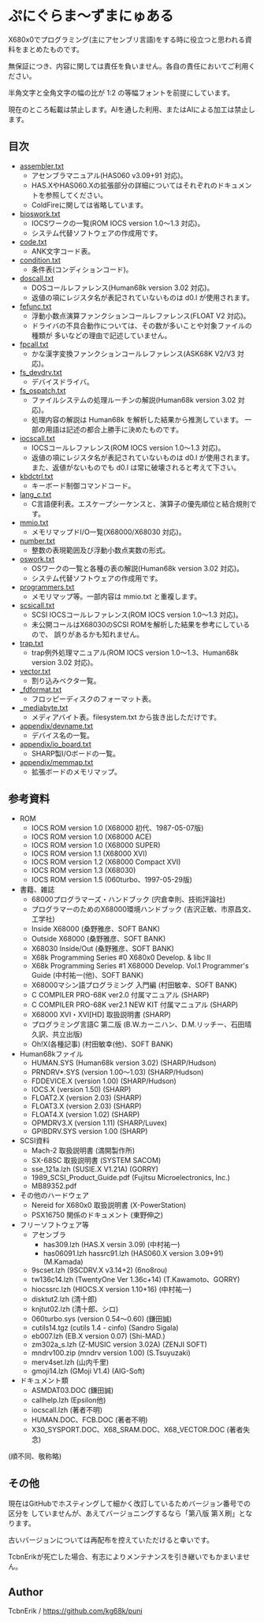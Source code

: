 # ぷにぐらま～ずまにゅある

X680x0でプログラミング(主にアセンブリ言語)をする時に役立つと思われる資料をまとめたものです。

無保証につき、内容に関しては責任を負いません。各自の責任においてご利用ください。

半角文字と全角文字の幅の比が 1:2 の等幅フォントを前提にしています。

現在のところ転載は禁止します。AIを通した利用、またはAIによる加工は禁止します。


## 目次

* [assembler.txt](assembler.txt)
  * アセンブラマニュアル(HAS060 v3.09+91 対応)。
  * HAS.XやHAS060.Xの拡張部分の詳細についてはそれぞれのドキュメントを参照してください。
  * ColdFireに関しては省略しています。
* [bioswork.txt](bioswork.txt)
  * IOCSワークの一覧(ROM IOCS version 1.0～1.3 対応)。
  * システム代替ソフトウェアの作成用です。
* [code.txt](code.txt)
  * ANK文字コード表。
* [condition.txt](condition.txt)
  * 条件表(コンディションコード)。
* [doscall.txt](doscall.txt)
  * DOSコールレファレンス(Human68k version 3.02 対応)。
  * 返値の項にレジスタ名が表記されていないものは d0.l が使用されます。
* [fefunc.txt](fefunc.txt)
  * 浮動小数点演算ファンクションコールレファレンス(FLOAT V2 対応)。
  * ドライバの不具合動作については、その数が多いことや対象ファイルの種類が
    多いなどの理由で記述していません。
* [fpcall.txt](fpcall.txt)
  * かな漢字変換ファンクションコールレファレンス(ASK68K V2/V3 対応)。
* [fs_devdrv.txt](fs_devdrv.txt)
  * デバイスドライバ。
* [fs_ospatch.txt](fs_ospatch.txt)
  * ファイルシステムの処理ルーチンの解説(Human68k version 3.02 対応)。
  * 処理内容の解説は Human68k を解析した結果から推測しています。
    一部の用語は記述の都合上勝手に決めたものです。
* [iocscall.txt](iocscall.txt)
  * IOCSコールレファレンス(ROM IOCS version 1.0～1.3 対応)。
  * 返値の項にレジスタ名が表記されていないものは d0.l が使用されます。
    また、返値がないものでも d0.l は常に破壊されると考えて下さい。
* [kbdctrl.txt](kbdctrl.txt)
  * キーボード制御コマンドコード。
* [lang_c.txt](lang_c.txt)
  * C言語便利表。エスケープシーケンスと、演算子の優先順位と結合規則です。
* [mmio.txt](mmio.txt)
  * メモリマップドI/O一覧(X68000/X68030 対応)。
* [number.txt](number.txt)
  * 整数の表現範囲及び浮動小数点実数の形式。
* [oswork.txt](oswork.txt)
  * OSワークの一覧と各種の表の解説(Human68k version 3.02 対応)。
  * システム代替ソフトウェアの作成用です。
* [programmers.txt](programmers.txt)
  * メモリマップ等。一部内容は mmio.txt と重複します。
* [scsicall.txt](scsicall.txt)
  * SCSI IOCSコールレファレンス(ROM IOCS version 1.0～1.3 対応)。
  * 未公開コールはX68030のSCSI ROMを解析した結果を参考にしているので、
    誤りがあるかも知れません。
* [trap.txt](trap.txt)
  * trap例外処理マニュアル(ROM IOCS version 1.0～1.3、Human68k version 3.02 対応)。
* [vector.txt](vector.txt)
  * 割り込みベクタ一覧。
* [_fdformat.txt](_fdformat.txt)
  * フロッピーディスクのフォーマット表。
* [_mediabyte.txt](_mediabyte.txt)
  * メディアバイト表。filesystem.txt から抜き出しただけです。
* [appendix/devname.txt](appendix/devname.txt)
  * デバイス名の一覧。
* [appendix/io_board.txt](appendix/io_board.txt)
  * SHARP製I/Oボードの一覧。
* [appendix/memmap.txt](appendix/memmap.txt)
  * 拡張ボードのメモリマップ。


## 参考資料

* ROM
  * IOCS ROM version 1.0 (X68000 初代、1987-05-07版)
  * IOCS ROM version 1.0 (X68000 ACE)
  * IOCS ROM version 1.0 (X68000 SUPER)
  * IOCS ROM version 1.1 (X68000 XVI)
  * IOCS ROM version 1.2 (X68000 Compact XVI)
  * IOCS ROM version 1.3 (X68030)
  * IOCS ROM version 1.5 (060turbo、1997-05-29版)
* 書籍、雑誌
  * 68000プログラマーズ・ハンドブック (宍倉幸則、技術評論社)
  * プログラマーのためのX68000環境ハンドブック (吉沢正敏、市原昌文、工学社)
  * Inside X68000 (桑野雅彦、SOFT BANK)
  * Outside X68000 (桑野雅彦、SOFT BANK)
  * X68030 Inside/Out (桑野雅彦、SOFT BANK)
  * X68k Programming Series #0 X680x0 Develop. &amp; libc II
  * X68k Programming Series #1 X68000 Develop.
    Vol.1 Programmer's Guide (中村祐一(他)、SOFT BANK)
  * X68000マシン語プログラミング 入門編 (村田敏幸、SOFT BANK)
  * C COMPILER PRO-68K ver2.0 付属マニュアル (SHARP)
  * C COMPILER PRO-68K ver2.1 NEW KIT 付属マニュアル (SHARP)
  * X68000 XVI・XVI\[HD\] 取扱説明書 (SHARP)
  * プログラミング言語C 第二版 (B.W.カーニハン、D.M.リッチー、石田晴久訳、共立出版)
  * Oh!X(各種記事) (村田敏幸(他)、SOFT BANK)
* Human68kファイル
  * HUMAN.SYS (Human68k version 3.02) (SHARP/Hudson)
  * PRNDRV*.SYS (version 1.00～1.03) (SHARP/Hudson)
  * FDDEVICE.X (version 1.00) (SHARP/Hudson)
  * IOCS.X (version 1.50) (SHARP)
  * FLOAT2.X (version 2.03) (SHARP)
  * FLOAT3.X (version 2.03) (SHARP)
  * FLOAT4.X (version 1.02) (SHARP)
  * OPMDRV3.X (version 1.11) (SHARP/Luvex)
  * GPIBDRV.SYS version 1.00 (SHARP)
* SCSI資料
  * Mach-2 取扱説明書 (満開製作所)
  * SX-68SC 取扱説明書 (SYSTEM SACOM)
  * sse_121a.lzh (SUSIE.X V1.21A) (GORRY)
  * 1989_SCSI_Product_Guide.pdf (Fujitsu Microelectronics, Inc.)
  * MB89352.pdf
* その他のハードウェア
  * Nereid for X680x0 取扱説明書 (X-PowerStation)
  * PSX16750 関係のドキュメント (東野伸之)
* フリーソフトウェア等
  * アセンブラ
    * has309.lzh (HAS.X versin 3.09) (中村祐一)
    * has06091.lzh hassrc91.lzh (HAS060.X version 3.09+91) (M.Kamada)
  * 9scset.lzh (9SCDRV.X v3.14+2) (6no8rou)
  * tw136c14.lzh (TwentyOne Ver 1.36c+14) (T.Kawamoto、GORRY)
  * hiocssrc.lzh (HIOCS.X version 1.10+16) (中村祐一)
  * disktut2.lzh (清十郎)
  * knjtut02.lzh (清十郎、シロ)
  * 060turbo.sys (version 0.54～0.60) (鎌田誠)
  * cutils14.tgz (cutils 1.4 - cinfo) (Sandro Sigala)
  * eb007.lzh (EB.X version 0.07) (Shi-MAD.)
  * zm302a_s.lzh (Z-MUSIC version 3.02A) (ZENJI SOFT)
  * mndrv100.zip (mndrv version 1.00) (S.Tsuyuzaki)
  * merv4set.lzh (山内千里)
  * gmoji14.lzh (GMoji V1.4) (AIG-Soft)
* ドキュメント類
  * ASMDAT03.DOC (鎌田誠)
  * callhelp.lzh (Epsilon他)
  * iocscall.lzh (著者不明)
  * HUMAN.DOC、FCB.DOC (著者不明)
  * X30_SYSPORT.DOC、X68_SRAM.DOC、X68_VECTOR.DOC (著者失念)

(順不同、敬称略)


## その他

現在はGitHubでホスティングして細かく改訂しているためバージョン番号での区分を
していませんが、あえてバージョニングするなら「第八版 第Ｘ刷」となります。

古いバージョンについては再配布を控えていただけると幸いです。

TcbnErikが死亡した場合、有志によりメンテナンスを引き継いでもかまいません。


## Author

TcbnErik  /  https://github.com/kg68k/puni
